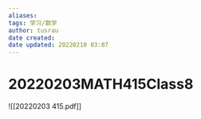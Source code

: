 ```yaml
---
aliases: 
tags: 学习/数学
author: tusrau
date created: 
date updated: 20220210 03:07
---
```


# 20220203MATH415Class8

![[20220203 415.pdf]]
